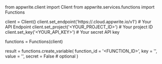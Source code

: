 from appwrite.client import Client
from appwrite.services.functions import Functions

client = Client()
client.set_endpoint('https://<REGION>.cloud.appwrite.io/v1') # Your API Endpoint
client.set_project('<YOUR_PROJECT_ID>') # Your project ID
client.set_key('<YOUR_API_KEY>') # Your secret API key

functions = Functions(client)

result = functions.create_variable(
    function_id = '<FUNCTION_ID>',
    key = '<KEY>',
    value = '<VALUE>',
    secret = False # optional
)
